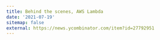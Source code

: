 ```yaml
---
title: Behind the scenes, AWS Lambda
date: '2021-07-19'
sitemap: false
external: https://news.ycombinator.com/item?id=27792951
---
```

